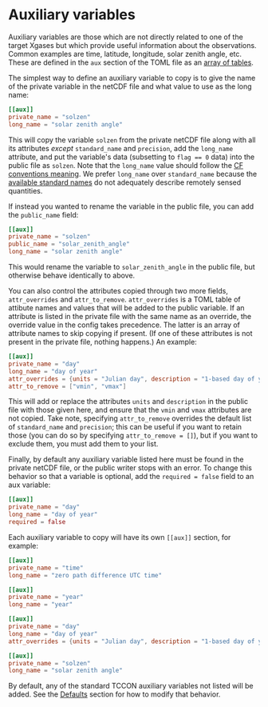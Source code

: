# Auxiliary variables

Auxiliary variables are those which are not directly related to one of the target Xgases but which provide useful information about the observations. Common examples are time, latitude, longitude, solar zenith angle, etc.
These are defined in the `aux` section of the TOML file as an [array of tables](https://toml.io/en/v1.0.0#array-of-tables).

The simplest way to define an auxiliary variable to copy is to give the name of the private variable in the netCDF file and what value to use as the long name:

```toml
[[aux]]
private_name = "solzen"
long_name = "solar zenith angle"
```

This will copy the variable `solzen` from the private netCDF file along with all its attributes _except_ `standard_name` and `precision`, add the `long_name` attribute, and put the variable's data (subsetting to `flag == 0` data) into the public file as `solzen`.
Note that the `long_name` value should follow the [CF conventions meaning](https://cfconventions.org/cf-conventions/cf-conventions.html#long-name).
We prefer `long_name` over `standard_name` because the [available standard names](https://cfconventions.org/Data/cf-standard-names/current/build/cf-standard-name-table.html) do not adequately describe remotely sensed quantities.

If instead you wanted to rename the variable in the public file, you can add the `public_name` field:

```toml
[[aux]]
private_name = "solzen"
public_name = "solar_zenith_angle"
long_name = "solar zenith angle"
```

This would rename the variable to `solar_zenith_angle` in the public file, but otherwise behave identically to above.

You can also control the attributes copied through two more fields, `attr_overrides` and `attr_to_remove`.
`attr_overrides` is a TOML table of attibute names and values that will be added to the public variable.
If an attribute is listed in the private file with the same name as an override, the override value in the config takes precedence.
The latter is an array of attribute names to skip copying if present.
(If one of these attributes is not present in the private file, nothing happens.)
An example:

```toml
[[aux]]
private_name = "day"
long_name = "day of year"
attr_overrides = {units = "Julian day", description = "1-based day of year"}
attr_to_remove = ["vmin", "vmax"]
```

This will add or replace the attributes `units` and `description` in the public file with those given here, and ensure that the `vmin` and `vmax` attributes are not copied.
Take note, specifying `attr_to_remove` overrides the default list of `standard_name` and `precision`; this can be useful if you want to retain those (you can do so by specifying `attr_to_remove = []`), but if you want to exclude them, you must add them to your list.

Finally, by default any auxiliary variable listed here must be found in the private netCDF file, or the public writer stops with an error.
To change this behavior so that a variable is optional, add the `required = false` field to an aux variable:

```toml
[[aux]]
private_name = "day"
long_name = "day of year"
required = false
```

Each auxiliary variable to copy will have its own `[[aux]]` section, for example:

```toml
[[aux]]
private_name = "time"
long_name = "zero path difference UTC time"

[[aux]]
private_name = "year"
long_name = "year"

[[aux]]
private_name = "day"
long_name = "day of year"
attr_overrides = {units = "Julian day", description = "1-based day of year"}

[[aux]]
private_name = "solzen"
long_name = "solar zenith angle"
```

By default, any of the standard TCCON auxiliary variables not listed will be added.
See the [Defaults](/write_public_netcdf/defaults.html) section for how to modify that behavior.